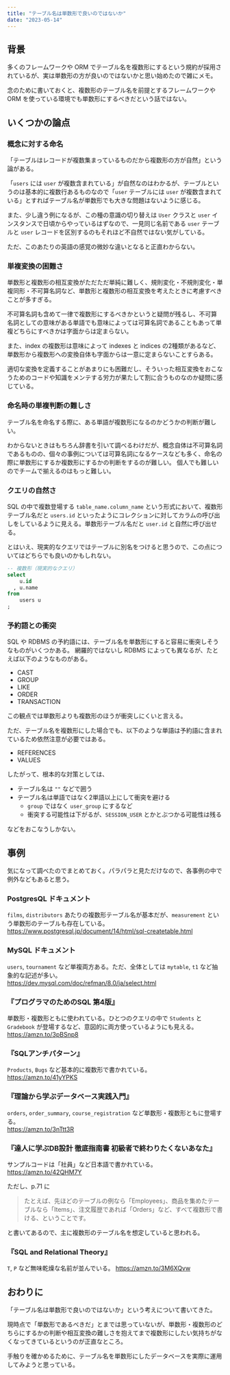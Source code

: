 ```yaml
---
title: "テーブル名は単数形で良いのではないか"
date: "2023-05-14"
---
```


## 背景

多くのフレームワークや ORM でテーブル名を複数形にするという規約が採用されているが、実は単数形の方が良いのではないかと思い始めたので雑にメモ。

念のために書いておくと、複数形のテーブル名を前提とするフレームワークや ORM を使っている環境でも単数形にするべきだという話ではない。

## いくつかの論点

### 概念に対する命名

「テーブルはレコードが複数集まっているものだから複数形の方が自然」という論がある。

「`users` には `user` が複数含まれている」が自然なのはわかるが、テーブルというのは基本的に複数行あるものなので「`user` テーブルには `user`
が複数含まれている」とすればテーブル名が単数形でも大きな問題はないように感じる。

また、少し違う例になるが、この種の意識の切り替えは `User` クラスと `user` インスタンスで日頃からやっているはずなので、一見同じ名前である `user` テーブルと `user`
レコードを区別するのもそれほど不自然ではない気がしている。

ただ、このあたりの英語の感覚の微妙な違いとなると正直わからない。

### 単複変換の困難さ

単数形と複数形の相互変換がただただ単純に難しく、規則変化・不規則変化・単複同形・不可算名詞など、単数形と複数形の相互変換を考えたときに考慮すべきことが多すぎる。

不可算名詞も含めて一律で複数形にするべきかというと疑問が残るし、不可算名詞としての意味がある単語でも意味によっては可算名詞であることもあって単複どちらにすべきかは字面からは定まらない。

また、index の複数形は意味によって indexes と indices の2種類があるなど、単数形から複数形への変換自体も字面からは一意に定まらないことすらある。

適切な変換を定義することがあまりにも困難だし、そういった相互変換をおこなうためのコードや知識をメンテする労力が果たして割に合うものなのか疑問に感じている。

### 命名時の単複判断の難しさ

テーブル名を命名する際に、ある単語が複数形になるのかどうかの判断が難しい。

わからないときはもちろん辞書を引いて調べるわけだが、概念自体は不可算名詞であるものの、個々の事例については可算名詞になるケースなども多く、命名の際に単数形にするか複数形にするかの判断をするのが難しい。
個人でも難しいのでチームで揃えるのはもっと難しい。

### クエリの自然さ

SQL の中で複数登場する `table_name.column_name` という形式において、複数形テーブル名だと `users.id`
といったようにコレクションに対してカラムの呼び出しをしているように見える。単数形テーブル名だと `user.id` と自然に呼び出せる。

とはいえ、現実的なクエリではテーブルに別名をつけると思うので、この点についてはどちらでも良いのかもしれない。

```sql
-- 複数形（現実的なクエリ）
select
    u.id
  , u.name
from
    users u
;
```

### 予約語との衝突

SQL や RDBMS の予約語には、テーブル名を単数形にすると容易に衝突しそうなものがいくつかある。
網羅的ではないし RDBMS によっても異なるが、たとえば以下のようなものがある。

- CAST
- GROUP
- LIKE
- ORDER
- TRANSACTION

この観点では単数形よりも複数形のほうが衝突しにくいと言える。

ただ、テーブル名を複数形にした場合でも、以下のような単語は予約語に含まれているため依然注意が必要ではある。

- REFERENCES
- VALUES

したがって、根本的な対策としては、

- テーブル名は `""` などで囲う
- テーブル名は単語ではなく2単語以上にして衝突を避ける
    - `group` ではなく `user_group` にするなど
    - 衝突する可能性は下がるが、`SESSION_USER` とかとぶつかる可能性は残る

などをおこなうしかない。

## 事例

気になって調べたのでまとめておく。パラパラと見ただけなので、各事例の中で例外などもあると思う。

### PostgresQL ドキュメント

`films`, `distributors` あたりの複数形テーブル名が基本だが、`measurement` という単数形のテーブルも存在している。<br>
https://www.postgresql.jp/document/14/html/sql-createtable.html

### MySQL ドキュメント

`users`, `tournament` など単複両方ある。ただ、全体としては `mytable`, `t1` など抽象的な記述が多い。<br>
https://dev.mysql.com/doc/refman/8.0/ja/select.html

### 『プログラマのためのSQL 第4版』

単数形・複数形ともに使われている。ひとつのクエリの中で `Students` と `Gradebook` が登場するなど、意図的に両方使っているようにも見える。<br>
https://amzn.to/3pBSnp8

### 『SQLアンチパターン』

`Products`, `Bugs` など基本的に複数形で書かれている。<br>
https://amzn.to/41yYPKS

### 『理論から学ぶデータベース実践入門』

`orders`, `order_summary`, `course_registration` など単数形・複数形ともに登場する。<br>
https://amzn.to/3nTtt3R

### 『達人に学ぶDB設計 徹底指南書 初級者で終わりたくないあなた』

サンプルコードは「社員」など日本語で書かれている。<br>
https://amzn.to/42QHM7Y

ただし、p.71 に

> たとえば、先ほどのテーブルの例なら「Employees」、商品を集めたテーブルなら「Items」、注文履歴であれば「Orders」など、すべて複数形で書ける、ということです。

と書いてあるので、主に複数形のテーブル名を想定していると思われる。

### 『SQL and Relational Theory』

`T`, `P` など無味乾燥な名前が並んでいる。
https://amzn.to/3M6XQvw

## おわりに

「テーブル名は単数形で良いのではないか」という考えについて書いてきた。

現時点で「単数形であるべきだ」とまでは思っていないが、単数形・複数形のどちらにするかの判断や相互変換の難しさを抱えてまで複数形にしたい気持ちがなくなってきているというのが正直なところ。

手触りを確かめるために、テーブル名を単数形にしたデータベースを実際に運用してみようと思っている。
